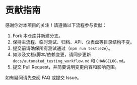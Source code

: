# 贡献指南

感谢你对本项目的关注！请遵循以下流程参与贡献：

1. Fork 本仓库并新建分支。
2. 保持主流程、临时测试、归档、API、仪表盘等目录结构不变。
3. 提交前请确保所有测试通过（`npm run test:e2e`）。
4. 如涉及文档/脚本/依赖变更，请同步更新 `docs/automated_testing_workflow.md` 和 `CHANGELOG.md`。
5. 提交 Pull Request，并简要说明变更内容和影响范围。

如有疑问请先查阅 FAQ 或提交 Issue。 